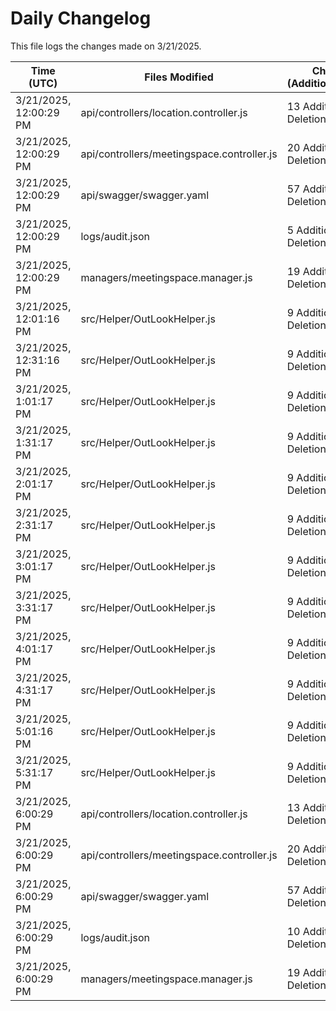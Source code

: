# Daily Changelog

This file logs the changes made on 3/21/2025.

| Time (UTC)             | Files Modified                    | Changes (Addition/Deletion) |
|------------------------|-----------------------------------|-----------------------------|
| 3/21/2025, 12:00:29 PM | api/controllers/location.controller.js | 13 Additions & 0 Deletions |
| 3/21/2025, 12:00:29 PM | api/controllers/meetingspace.controller.js | 20 Additions & 0 Deletions |
| 3/21/2025, 12:00:29 PM | api/swagger/swagger.yaml | 57 Additions & 0 Deletions |
| 3/21/2025, 12:00:29 PM | logs/audit.json | 5 Additions & 5 Deletions |
| 3/21/2025, 12:00:29 PM | managers/meetingspace.manager.js | 19 Additions & 1 Deletions |
| 3/21/2025, 12:01:16 PM | src/Helper/OutLookHelper.js | 9 Additions & 9 Deletions|
| 3/21/2025, 12:31:16 PM | src/Helper/OutLookHelper.js | 9 Additions & 9 Deletions|
| 3/21/2025, 1:01:17 PM | src/Helper/OutLookHelper.js | 9 Additions & 9 Deletions|
| 3/21/2025, 1:31:17 PM | src/Helper/OutLookHelper.js | 9 Additions & 9 Deletions|
| 3/21/2025, 2:01:17 PM | src/Helper/OutLookHelper.js | 9 Additions & 9 Deletions|
| 3/21/2025, 2:31:17 PM | src/Helper/OutLookHelper.js | 9 Additions & 9 Deletions|
| 3/21/2025, 3:01:17 PM | src/Helper/OutLookHelper.js | 9 Additions & 9 Deletions|
| 3/21/2025, 3:31:17 PM | src/Helper/OutLookHelper.js | 9 Additions & 9 Deletions|
| 3/21/2025, 4:01:17 PM | src/Helper/OutLookHelper.js | 9 Additions & 9 Deletions|
| 3/21/2025, 4:31:17 PM | src/Helper/OutLookHelper.js | 9 Additions & 9 Deletions|
| 3/21/2025, 5:01:16 PM | src/Helper/OutLookHelper.js | 9 Additions & 9 Deletions|
| 3/21/2025, 5:31:17 PM | src/Helper/OutLookHelper.js | 9 Additions & 9 Deletions|
| 3/21/2025, 6:00:29 PM | api/controllers/location.controller.js | 13 Additions & 0 Deletions|
| 3/21/2025, 6:00:29 PM | api/controllers/meetingspace.controller.js | 20 Additions & 0 Deletions|
| 3/21/2025, 6:00:29 PM | api/swagger/swagger.yaml | 57 Additions & 0 Deletions|
| 3/21/2025, 6:00:29 PM | logs/audit.json | 10 Additions & 10 Deletions|
| 3/21/2025, 6:00:29 PM | managers/meetingspace.manager.js | 19 Additions & 1 Deletions|
